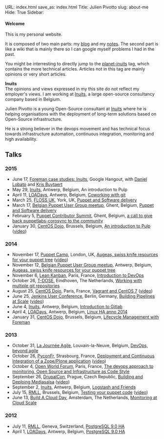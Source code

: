 URL: index.html
save_as: index.html
Title: Julien Pivotto
slug: about-me
Hide: True
Sidebar: <h4>Welcome</h4>
         <p>This is my personal website.</p>
         <p>It is composed of two main parts: my <a href="https://roidelapluie.be/blog/">blog</a> and my <a href="https://roidelapluie.be/wiki">notes</a>. The second part is like a wiki that is mainly there so I can google myself problems I had in the past.</p>
         <p>You might be interresting to directly jump to the <a href="https://roidelapluie.be/tag/planet-inuits.html">planet-inuits</a> tag, which contains the more technical articles. Articles not in this tag are mainly opinions or very short articles.</p>
         <p class="box info">
         <strong>Inuits</strong><br />
         The opinions and views expressed in my this site do not reflect my employer's views. I am working at <a href="https://inuits.eu">Inuits</a>, a large open-source consultancy company based in Belgium.
         </p>

Julien Pivotto is a young Open-Source consultant at [Inuits](https://inuits.eu) where he is helping organisations with the deployment of long-term solutions based on Open-Source infrastructure.

He is a strong believer in the devops movement and has technical focus towards infrastructure automation, continuous integration, monitoring and high availability.

<div style="text-align:center">
<a href="https://twitter.com/roidelapluie" class="st-icon-twitter st-multi-color st-shape-r4"><span></span></a>
<a href="https://github.com/roidelapluie" class="st-icon-github st-multi-color st-shape-r4"><span></span></a>
<a href="https://slideshare.net/roidelapluie" class="st-icon-slideshare st-multi-color st-shape-r4"><span></span></a>
<a href="https://be.linkedin.com/in/julienpivotto" class="st-icon-linkedin st-multi-color st-shape-r4"><span></span></a>
<a href="https://roidelapluie.be/rss.xml" class="st-icon-rss st-multi-color st-shape-r4"><span></span></a>
<a href="https://roidelapluie.be/gpg/" class="st-icon-email st-multi-color st-shape-r4"><span></span></a>
</div>

## Talks

### 2015

* June 17, [Foreman case studies: Inuits](https://www.youtube.com/watch?v=8-o27p39dIM), Google Hangout, with [Daniel Lobato](http://blog.daniellobato.me/) and [Kris Buytaert](http://krisbuytaert.be)
* May 29, [Inuits](http://inuits.eu), Antwerp, Belgium, An introduction to Pulp
* April 11, [LOADays](http://loadays.org), Antwerp, Belgium, [Coworking with git](http://www.slideshare.net/roidelapluie/coworking-with-git)
* March 25, [FLOSS UK](http://www.flossuk.org/Events/Spring2015), York, UK, [Puppet and Software delivery](http://www.slideshare.net/roidelapluie/puppet-and-software-delivery)
* March 17, [Belgian Puppet User Group meetup](http://www.meetup.com/Belgian-Puppet-User-Group/), Ghent, Belgium, [Puppet and Software delivery](http://www.slideshare.net/roidelapluie/deploy-your-application-with-puppet-code)
* February 5, [Puppet Contributor Summit](http://puppetlabs.com/community/contributor-events), Ghent, Belgium, [a call to give back puppetlabs-corosync to the community](http://www.slideshare.net/roidelapluie/a-call-to-give-back-puppetlabscorosync-to-the-community)
* January 30, [CentOS Dojo](http://wiki.centos.org/Events/Dojo/Brussels2015), Brussels, Belgium, [An introduction to Pulp](http://www.slideshare.net/roidelapluie/an-introduction-to-the-pulp-project) ([video](https://www.youtube.com/watch?v=IkhCvNXWMC4))

### 2014

* November 17, [Puppet Camp](http://puppetlabs.com/events/puppet-camp-london-1), London, UK, [Augeas, swiss knife resources for your puppet tree](http://www.slideshare.net/roidelapluie/augeas-swiss-knife-resources-for-your-puppet-tree) ([video](https://www.youtube.com/watch?v=Gghl1t1okW4))
* November 12, [Belgian Puppet User Group meetup](http://www.meetup.com/Belgian-Puppet-User-Group/), Antwerp, Belgium, [Augeas, swiss knife resources for your puppet tree](http://www.slideshare.net/roidelapluie/augeas-swissarmy-knife-puppet-resources)
* November 6, [Lean Kanban](http://www.leankanban.fr/), Paris, France, [Introduction to DevOps](http://www.slideshare.net/roidelapluie/introduction-to-devops-41216220)
* October 26, [T-DOSE](http://www.t-dose.nl/), Eindhoven, The Netherlands, [Working with multiple git repositories](http://www.slideshare.net/roidelapluie/working-with-multiple-git-repositories)
* August 25, [CentOS Dojo](http://wiki.centos.org/Events/Dojo/Paris2014), Paris, France, [Vagrant and CentOS 7](http://www.slideshare.net/roidelapluie/vagrant-and-centos7) ([video](http://www.infoq.com/fr/presentations/vagrant-centos-7))
* June 25, [Jenkins User Conference](http://www.cloudbees.com/jenkins/juc-2014/berlin), Berlin, Germany, [Building Pipelines at Scale](http://www.slideshare.net/roidelapluie/jenkins-pipelines) ([video](https://www.youtube.com/watch?v=xeqk8v7IVCE))
* June 4, [Inuits](https://inuits.eu), Antwerp, Belgium, [Introduction to Gitlab](http://www.slideshare.net/roidelapluie/gitlab-intro)
* April 4, [LOADays](http://loadays.org), Antwerp, Belgium, [Linux HA anno 2014](http://www.slideshare.net/roidelapluie/loadays-linuxha)
* January 31, [CentOS Dojo](http://wiki.centos.org/Events/Dojo/Brussels2014), Brussels, Belgium, [Lifecycle Management with Foreman](http://www.slideshare.net/roidelapluie/lifecycle-managementforeman)

### 2013

* October 31, [La Journée Agile](http://journeeagile.be/), Louvain-la-Neuve, Belgium, [DevOps, beyond agile](http://www.slideshare.net/roidelapluie/devops-beyondagile)
* October 26, [PyconFr](http://pycon.fr), Strasbourg, France, [Deployment and Continuous Integration of a Zope/Plone application](http://www.slideshare.net/roidelapluie/deployment-andcizope) ([video](http://www.canalc2.tv/video.asp?idvideo=12322))
* October 4, [Open World Forum](http://www.openworldforum.org/en/), Paris, France, [The devops approach to monitoring, Open Source and Infrastructure as Code Style](http://www.slideshare.net/roidelapluie/devops-andmonitoringowf13)
* September 26, [DrupalCon](https://prague2013.drupal.org/), Prague, Czech Republic, [Building and Deploing Mediasalsa](http://www.slideshare.net/roidelapluie/drupalcon-mediasalsa) ([video](http://www.youtube.com/watch?v=kmy2h8Q-UOc))
* September 2, [Inuits](https://inuits.eu), Antwerp, Belgium, [Logstash and Friends](http://www.slideshare.net/roidelapluie/logstash-and-friends)
* July 15, [RMLL](http://2013.rmll.info), Brussels, Belgium, [Testing your puppet code](http://www.slideshare.net/roidelapluie/testing-your-puppet-code) ([video](http://video.rmll.info/videos/testing-your-puppet-code/))
* June 13, [Build A Cloud Day](http://bacdamsterdam.eventbrite.com), Amsterdam, The Netherlands, [Monitoring at Cloud Scale](http://www.slideshare.net/roidelapluie/monitoring-at-cloud-scale)

### 2012

* July 11, [RMLL](http://2012.rmll.info), Geneva, Switzerland, [PostgreSQL 9.0 HA](http://www.slideshare.net/roidelapluie/postgresql-90-ha-at-rmll-2012)
* April 1, [LOADays](http://loadays.org), Antwerp, Belgium, [PostgreSQL 9.0 HA](http://www.slideshare.net/roidelapluie/postgresql-90-ha)


